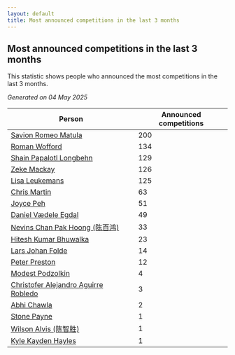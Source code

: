 ```yaml
---
layout: default
title: Most announced competitions in the last 3 months
---
```

## Most announced competitions in the last 3 months
This statistic shows people who announced the most competitions in the last 3 months.

*Generated on 04 May 2025*

| Person | Announced competitions |
| --- | --- |
| [Savion Romeo Matula](https://www.worldcubeassociation.org/persons/2019MATU03) | 200 |
| [Roman Wofford](https://www.worldcubeassociation.org/persons/2017WOFF01) | 134 |
| [Shain Papalotl Longbehn](https://www.worldcubeassociation.org/persons/2020LONG05) | 129 |
| [Zeke Mackay](https://www.worldcubeassociation.org/persons/2015MACK06) | 126 |
| [Lisa Leukemans](https://www.worldcubeassociation.org/persons/2021LEUK01) | 125 |
| [Chris Martin](https://www.worldcubeassociation.org/persons/2013MART03) | 63 |
| [Joyce Peh](https://www.worldcubeassociation.org/persons/2017PEHJ01) | 51 |
| [Daniel Vædele Egdal](https://www.worldcubeassociation.org/persons/2013EGDA01) | 49 |
| [Nevins Chan Pak Hoong (陈百鸿)](https://www.worldcubeassociation.org/persons/2010CHAN20) | 33 |
| [Hitesh Kumar Bhuwalka](https://www.worldcubeassociation.org/persons/2022BHUW01) | 23 |
| [Lars Johan Folde](https://www.worldcubeassociation.org/persons/2018FOLD01) | 14 |
| [Peter Preston](https://www.worldcubeassociation.org/persons/2017PRES02) | 12 |
| [Modest Podzolkin](https://www.worldcubeassociation.org/persons/2017PODZ01) | 4 |
| [Christofer Alejandro Aguirre Robledo](https://www.worldcubeassociation.org/persons/2016ROBL05) | 3 |
| [Abhi Chawla](https://www.worldcubeassociation.org/persons/2019CHAW01) | 2 |
| [Stone Payne](https://www.worldcubeassociation.org/persons/2018SIMP06) | 1 |
| [Wilson Alvis (陈智胜)](https://www.worldcubeassociation.org/persons/2011ALVI01) | 1 |
| [Kyle Kayden Hayles](https://www.worldcubeassociation.org/persons/2022HAYL02) | 1 |
